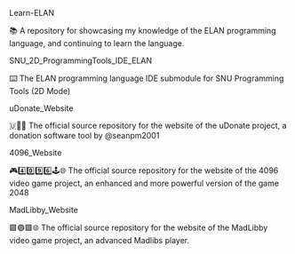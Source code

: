 
Learn-ELAN

📚️ A repository for showcasing my knowledge of the ELAN programming language, and continuing to learn the language. 

SNU_2D_ProgrammingTools_IDE_ELAN

⌨️ The ELAN programming language IDE submodule for SNU Programming Tools (2D Mode)

uDonate_Website

🇺💸️🌐️ The official source repository for the website of the uDonate project, a donation software tool by @seanpm2001

4096_Website

🎮️4️⃣️0️⃣️9️⃣️6️⃣️🕹️🌐️ The official source repository for the website of the 4096 video game project, an enhanced and more powerful version of the game 2048

MadLibby_Website

🟪️🟣️🟪️🌐️ The official source repository for the website of the MadLibby video game project, an advanced Madlibs player.

